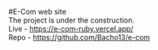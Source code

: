 #E-Com web site<br>
The project is under the construction.
<br>
Live - https://e-com-ruby.vercel.app/
<br>
Repo - https://github.com/Bacho13/e-com
